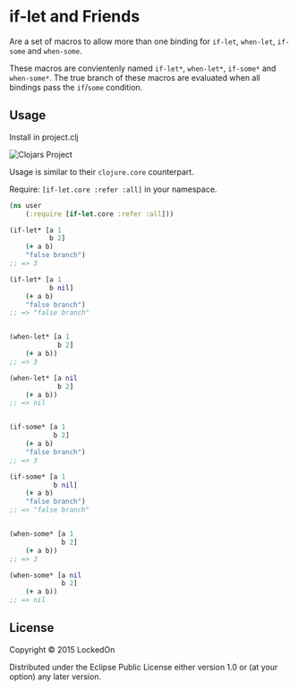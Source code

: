 # if-let and Friends

Are a set of macros to allow more than one binding for `if-let`, `when-let`, `if-some` and `when-some`.

These macros are convientenly named `if-let*`, `when-let*`, `if-some*` and `when-some*`. The true branch of these macros are evaluated when all bindings pass the `if`/`some` condition.

## Usage

Install in project.clj

![Clojars Project](http://clojars.org/lockedon/if-let/latest-version.svg)

Usage is similar to their `clojure.core` counterpart.

Require: `[if-let.core :refer :all]` in your namespace.

```clojure
(ns user
    (:require [if-let.core :refer :all]))

(if-let* [a 1
          b 2]
    (+ a b)
    "false branch")
;; => 3

(if-let* [a 1
          b nil]
    (+ a b)
    "false branch")
;; => "false branch"


(when-let* [a 1
            b 2]
    (+ a b))
;; => 3

(when-let* [a nil
            b 2]
    (+ a b))
;; => nil


(if-some* [a 1
           b 2]
    (+ a b)
    "false branch")
;; => 3

(if-some* [a 1
           b nil]
    (+ a b)
    "false branch")
;; => "false branch"


(when-some* [a 1
             b 2]
    (+ a b))
;; => 3

(when-some* [a nil
             b 2]
    (+ a b))
;; => nil
```

## License

Copyright © 2015 LockedOn

Distributed under the Eclipse Public License either version 1.0 or (at
your option) any later version.
